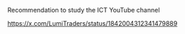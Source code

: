 Recommendation to study the ICT YouTube channel

https://x.com/LumiTraders/status/1842004312341479889
